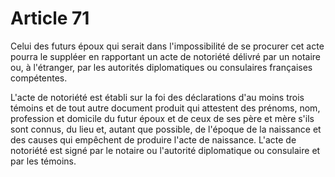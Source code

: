 # Article 71

<p>Celui des futurs époux qui serait dans l'impossibilité de se procurer cet acte pourra le suppléer en rapportant un acte de notoriété délivré par un notaire ou, à l'étranger, par les autorités diplomatiques ou consulaires françaises compétentes.</p><p>L'acte de notoriété est établi sur la foi des déclarations d'au moins trois témoins et de tout autre document produit qui attestent des prénoms, nom, profession et domicile du futur époux et de ceux de ses père et mère s'ils sont connus, du lieu et, autant que possible, de l'époque de la naissance et des causes qui empêchent de produire l'acte de naissance. L'acte de notoriété est signé par le notaire ou l'autorité diplomatique ou consulaire et par les témoins.</p>